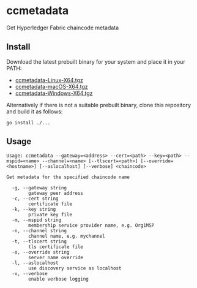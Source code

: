 # ccmetadata

Get Hyperledger Fabric chaincode metadata

## Install

Download the latest prebuilt binary for your system and place it in your PATH:

- [ccmetadata-Linux-X64.tgz](https://github.com/hyperledgendary/ccmetadata/releases/latest/download/ccmetadata-Linux-X64.tgz)
- [ccmetadata-macOS-X64.tgz](https://github.com/hyperledgendary/ccmetadata/releases/latest/download/ccmetadata-macOS-X64.tgz)
- [ccmetadata-Windows-X64.tgz](https://github.com/hyperledgendary/ccmetadata/releases/latest/download/ccmetadata-Windows-X64.tgz)

Alternatively if there is not a suitable prebuilt binary, clone this repository and build it as follows:

```
go install ./...
```

## Usage

```
Usage: ccmetadata --gateway=<address> --cert=<path> --key=<path> --mspid=<name> --channel=<name> [--tlscert=<path>] [--override=<hostname>] [--aslocalhost] [--verbose] <chaincode>

Get metadata for the specified chaincode name

  -g, --gateway string
        gateway peer address
  -c, --cert string
        certificate file
  -k, --key string
        private key file
  -m, --mspid string
        membership service provider name, e.g. Org1MSP
  -n, --channel string
        channel name, e.g. mychannel
  -t, --tlscert string
        tls certificate file
  -o, --override string
        server name override
  -l, --aslocalhost
        use discovery service as localhost
  -v, --verbose
        enable verbose logging
```
